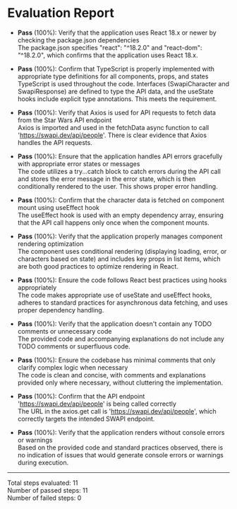 # Evaluation Report

- **Pass** (100%): Verify that the application uses React 18.x or newer by checking the package.json dependencies  
  The package.json specifies "react": "^18.2.0" and "react-dom": "^18.2.0", which confirms that the application uses React 18.x.

- **Pass** (100%): Confirm that TypeScript is properly implemented with appropriate type definitions for all components, props, and states  
  TypeScript is used throughout the code. Interfaces (SwapiCharacter and SwapiResponse) are defined to type the API data, and the useState hooks include explicit type annotations. This meets the requirement.

- **Pass** (100%): Verify that Axios is used for API requests to fetch data from the Star Wars API endpoint  
  Axios is imported and used in the fetchData async function to call 'https://swapi.dev/api/people'. There is clear evidence that Axios handles the API requests.

- **Pass** (100%): Ensure that the application handles API errors gracefully with appropriate error states or messages  
  The code utilizes a try...catch block to catch errors during the API call and stores the error message in the error state, which is then conditionally rendered to the user. This shows proper error handling.

- **Pass** (100%): Confirm that the character data is fetched on component mount using useEffect hook  
  The useEffect hook is used with an empty dependency array, ensuring that the API call happens only once when the component mounts.

- **Pass** (100%): Verify that the application properly manages component rendering optimization  
  The component uses conditional rendering (displaying loading, error, or characters based on state) and includes key props in list items, which are both good practices to optimize rendering in React.

- **Pass** (100%): Ensure the code follows React best practices using hooks appropriately  
  The code makes appropriate use of useState and useEffect hooks, adheres to standard practices for asynchronous data fetching, and uses proper dependency handling.

- **Pass** (100%): Verify that the application doesn't contain any TODO comments or unnecessary code  
  The provided code and accompanying explanations do not include any TODO comments or superfluous code.

- **Pass** (100%): Ensure the codebase has minimal comments that only clarify complex logic when necessary  
  The code is clean and concise, with comments and explanations provided only where necessary, without cluttering the implementation.

- **Pass** (100%): Confirm that the API endpoint 'https://swapi.dev/api/people' is being called correctly  
  The URL in the axios.get call is 'https://swapi.dev/api/people', which correctly targets the intended SWAPI endpoint.

- **Pass** (100%): Verify that the application renders without console errors or warnings  
  Based on the provided code and standard practices observed, there is no indication of issues that would generate console errors or warnings during execution.

---

Total steps evaluated: 11  
Number of passed steps: 11  
Number of failed steps: 0